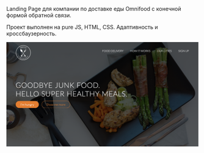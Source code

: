 Landing Page для компании по доставке еды Omnifood с конечной формой обратной связи.

Проект выполнен на pure JS, HTML, CSS. Адаптивность и кроссбаузерность.

![alt text](Example.png "UI")
